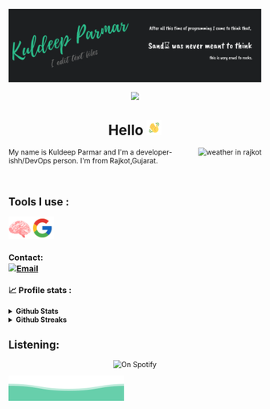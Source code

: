 ![Header](./img/header.svg "Header")

<p align="center">
<img align="center" src="https://sugary-forested-emu.glitch.me/count.svg" width="250px">
</p>

<h1 align="center" >Hello <img src="./img/wave.gif" width="30px"></h1>

<img align="right" alt="weather in rajkot" src="https://weather-icon.journeyad.repl.co/@rajkot?v=1">

My name is Kuldeep Parmar and I'm a developer-ishh/DevOps person. I'm from Rajkot,Gujarat.

<br />

## Tools I use :

<img align="left" src="./img/brain.png" width="45px" /> <img src="./img/google.png" width="45px"/>

### Contact: <br /> <a href="mailto:hi@kuldeep.tech"> <img align="center" alt="Email" src="https://img.shields.io/badge/email-Kuldeep-2a8?style=flat-square&logo=gmail&logoColor=white"></a>

### 📈 Profile stats :

<details>
<summary><b> Github Stats</b></summary>
	<br />
	<img height="180em" src="https://github-readme-stats.vercel.app/api?username=coldter&show_icons=true&title_color=fff&icon_color=79ff97&text_color=9f9f9f&bg_color=151515"/>
	<br />
	<img height="180em" src="https://github-readme-stats.vercel.app/api/top-langs/?username=coldter&exclude_repo=KNN-Image-Classification&show_icons=true&hide_border=true&layout=compact&langs_count=8&text_color=9f9f9f&bg_color=151515"/>
</details>

<details>	
	<summary><b> Github Streaks</b></summary>
	<br />
	<img height="180em" src="https://github-readme-streak-stats.herokuapp.com/?user=coldter&hide_border=true" />
</details>

## Listening:
<p align="center">
<img src="https://spotify-readme-kuldeep.vercel.app/api/spotify?background_color=0d1117&border_color=ffffff" alt="On Spotify">
</p>



![alt](./img/bottom_header.svg)